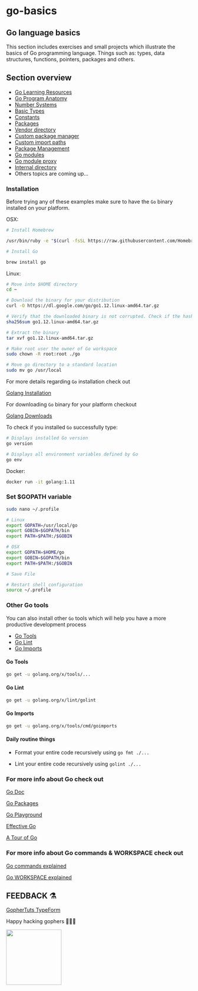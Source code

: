 # go-basics

## Go language basics

This section includes exercises and small projects which illustrate the basics of Go programming language. Things such as: types, data structures, functions, pointers, packages and others.

## Section overview

- [Go Learning Resources](https://github.com/gophertuts/go-basics/blob/master/go-learning-resources)
- [Go Program Anatomy](https://github.com/gophertuts/go-basics/blob/master/go-program-anatomy)
- [Number Systems](https://github.com/gophertuts/go-basics/blob/master/number-systems)
- [Basic Types](https://github.com/gophertuts/go-basics/blob/master/basic-types)
- [Constants](https://github.com/gophertuts/go-basics/blob/master/constants)
- [Packages](https://github.com/gophertuts/go-basics/blob/master/packages)
- [Vendor directory](https://github.com/gophertuts/go-basics/blob/master/vendor-directory)
- [Custom package manager](https://github.com/gophertuts/go-basics/blob/master/custom-package-manager)
- [Custom import paths](https://github.com/gophertuts/go-basics/blob/master/custom-import-paths)
- [Package Management](https://github.com/gophertuts/go-basics/blob/master/package-management)
- [Go modules](https://github.com/gophertuts/go-basics/blob/master/go-modules)
- [Go module proxy](https://github.com/gophertuts/go-basics/blob/master/go-module-proxy)
- [Internal directory](https://github.com/gophertuts/go-basics/blob/master/internal-directory)
- Others topics are coming up...

### Installation

Before trying any of these examples make sure to have the `Go` binary installed on your platform.

OSX:

```bash
# Install Homebrew

/usr/bin/ruby -e "$(curl -fsSL https://raw.githubusercontent.com/Homebrew/install/master/install)"
```

```bash
# Install Go

brew install go
```

Linux:

```bash
# Move into $HOME directory
cd ~

# Download the binary for your distribution
curl -O https://dl.google.com/go/go1.12.linux-amd64.tar.gz

# Verify that the downloaded binary is not corrupted. Check if the hash matches the one from downloads page
sha256sum go1.12.linux-amd64.tar.gz

# Extract the binary
tar xvf go1.12.linux-amd64.tar.gz

# Make root user the owner of Go workspace
sudo chown -R root:root ./go

# Move go directory to a standard location
sudo mv go /usr/local
```

For more details regarding `Go` installation check out

[Golang Installation](https://golang.org/doc/install)

For downloading `Go` binary for your platform checkout

[Golang Downloads](https://golang.org/dl/)

To check if you installed `Go` successfully type:

```bash
# Displays installed Go version
go version

# Displays all environment variables defined by Go
go env
```

Docker:

```bash
docker run -it golang:1.11
```

### Set $GOPATH variable
```bash
sudo nano ~/.profile

# Linux
export GOPATH=/usr/local/go
export GOBIN=$GOPATH/bin
export PATH=$PATH:/$GOBIN

# OSX
export GOPATH=$HOME/go
export GOBIN=$GOPATH/bin
export PATH=$PATH:/$GOBIN

# Save File

# Restart shell configuration
source ~/.profile
```

### Other Go tools

You can also install other `Go` tools which will help you have a more productive development process

- [Go Tools](https://github.com/golang/tools)
- [Go Lint](https://github.com/golang/lint)
- [Go Imports](https://godoc.org/golang.org/x/tools/cmd/goimports)

#### Go Tools

```bash
go get -u golang.org/x/tools/...
```

#### Go Lint

```bash
go get -u golang.org/x/lint/golint
```

#### Go Imports

```bash
go get -u golang.org/x/tools/cmd/goimports
```

#### Daily routine things

- Format your entire code recursively using
`go fmt ./...`

- Lint your entire code recursively using
`golint ./...` 

### For more info about Go check out

[Go Doc](https://golang.org/pkg)

[Go Packages](https://godoc.org/)

[Go Playground](https://play.golang.org/)

[Effective Go](https://golang.org/doc/effective_go.html)

[A Tour of Go](https://tour.golang.org/)


### For more info about Go commands & WORKSPACE check out

[Go commands explained](https://github.com/gophertuts/go-basics/blob/master/go-commands.md)

[Go WORKSPACE explained](https://github.com/gophertuts/go-basics/blob/master/go-workspace.md)

## FEEDBACK ⚗

[GopherTuts TypeForm](https://feedback.gophertuts.com)

Happy hacking gophers 🚀🚀🚀

<img src="https://github.com/gophertuts/go-basics/raw/master/gophertuts.svg?sanitize=true" width="150px"/>